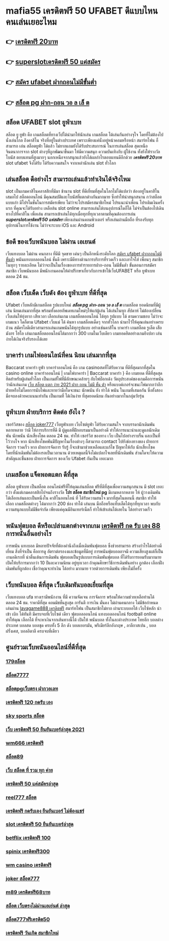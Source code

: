 # mafia55 เครดิตฟรี 50 UFABET  ดีแบบไหน คนเล่นเยอะไหม

## 👉 [เครดิตฟรี 20บาท](https://www.ufaeat.com/ทางเข้ายูฟ่าเบท-ufabet/)
## 👉 [superslotเครดิตฟรี 50 แค่สมัคร](https://www.ufaeat.com/register/)
## 👉 [สมัคร ufabet ฝากถอนไม่มีขั้นต่ำ](https://www.ufaeat.com/)
## 👉 [สล็อต pg ฝาก-ถอน วอ ล เล็ ต](https://www.ufaeat.com/ufabet-master-login/)

## สล็อต UFABET  slot   ยูฟ่าเบท

สล็อต ยู ยูฟ่า คือ  เกมสล็อตที่ทางเว็ปได้นำมาให้นักเล่น เกมสล็อต ได้เล่นกันอย่างจุใจ โดยที่ไม่ต้องไปนั่งเล่นไกล ถึงคาสิโน จริงที่อยู่ในต่างประเทศ เพราะเพียงแค่นั่งอยู่หน้าคอมหรือหน้า สมาร์ทโฟน ก็สามารถ เล่น สล็อตยูฟ่า ได้แล้ว  ไม่ยากแถมยังได้รับประสบการณ์ ในการเล่นสล็อต สุดเหนือจินตนาการจาก slot ต่างๆที่ถูกพัฒนาขึ้นมา ให้มีความสนุก ความบันเทิงกับ ผู้ใช้งาน   ทั้งยังให้รางวัลโบนัส ตอบแทนที่สูงมากๆ นอกเหนือจากสนุกแล้วยังได้ผลกำไรตอบแทนดีอีกด้วย ***เครดิตฟรี 20บาท***  slot ufabet  จึงได้รับ ได้รับความสนใจ จากเหล่านักเล่น  slot  ทั่วโลก 


## เล่นสล็อต ดีอย่างไร สามารถเล่นแล้วทำเงินได้จริงไหม

 slot เป็นเกมคาสิโนคลาสสิกที่มีมา ช้านาน  slot  ที่ดีเยี่ยมที่สุดในโลกไม่ได้แปลว่า ต้องอยู่ในคาสิโนเสมอไป สล็อตออนไลน์ มีคุณสมบัติและโบนัสที่แตกต่างกันมากมาย ซึ่งทำให้น่าสนุกสนาน กว่าสล็อตแบบเก่า  มีโปรโมชั่นในการสมัครเพียบ ไม่ว่าจะโปรสมัครสมาชิกใหม่ โปรแนะนำเพื่อน โปรเติมเงินครั้งแรก ที่คุณจะได้รับอย่าง เหลือล้น   slot online สามารถเล่นได้บนอุปกรณ์ใดก็ได้ ไม่จำเป็นต้องไปเดินทางไปที่คาสิโน เพื่อเล่น สามารถเข้าเล่นได้ทุกเมื่อทุกที่ทุกเวลาตามที่คุณต้องการเล่น ***superslotเครดิตฟรี 50 แค่สมัคร*** เพียงเล่นผ่านคอมพิวเตอร์ หรือเล่นผ่านมือถือ ที่รองรับทุกอุปกรณ์ในการใช้งาน ไม่ว่าจะระบบ iOS และ Android

##  ข้อดี ของเว็บพนันบอล ไม่ผ่าน เอเยนต์

เว็บแทงบอล  ไม่ผ่าน คนกลาง  ที่ดีมี จุดขาย  เด่นๆ เป็นอีกหนึ่งระดับโลก [สมัคร ufabet ฝากถอนไม่มีขั้นต่ำ](https://www.ufaeat.com/ufabet-master-login/) พนันแทงบอลออนไลน์  ชั้นดี  เพราะมีดีทางด้านการบริการที่รวดเร็ว และเอาใจใส่ เพื่อนๆ สมาชิก  ในทุกๆ รายละเอียด ไม่ว่าจะเป็นในเรื่องของการทำรายการฝาก-ถอน ไม่มีขั้นต่ำ   ขั้นตอนการสมัครสมาชิก เว็บพนันบอล    มีพนักงานคอนให้คำปรึกษาเกี่ยวกับการเข้าใช้เว็บUFABET หรือ ยูฟ่าเบท ตลอด 24 ชม.


##  สล็อต  เว็บเด็ด เว็บดัง ต้อง  ยูฟ่าเบท ที่ดีที่สุด

 Ufabet เว็บหลักมีเกมสล็อต รูปแบบใหม่ ***สล็อต pg ฝาก-ถอน วอ ล เล็ ต*** เกมสล็อต ยอดนิยมที่มีผู้เล่น นิยมเล่นมากที่สุด  พร้อมทั้งคอยอัพเดทเกมใหม่ๆให้แก่ผู้เล่น ได้เล่นในทุก สัปดาห์   ไม่ต้องเปลี่ยนเว็บเล่นให้ยุ่งยาก เสียเวลา เลือกเล่นเกม เกมสล็อตออนไลน์ ได้ทุก รูปแบบ ได้ ตามความชอบ ไม่ว่าจะเกมแนว ใดก็ตาม  Ufabet เว็บแม่ ได้ ค้นหา เกมสล็อตเด็ดๆ จากทั่วโลก  นำมาไว้ให้คุณเล่นอย่างครบถ้วน  สมัครไอดีเดียวสามารถเล่นเกมพนันได้ทุกรูปแบบ  อย่างเช่นคาสิโน บาคาร่า เกมสล็อต  รูเล็ต เสือมังกร ไฮโล เล่นเกมสล็อตออนไลน์ได้มากกว่า 300 เกมในเว็บเดียว เกมยอดฮิตอย่างเกมยิงปลา เล่นง่ายได้เงินจริงรับรองได้เลย


##  บาคาร่า เกมไพ่ออนไลน์ที่คน นิยม เล่นมากที่สุด

 Baccarat บาคาร่า   ยูฟ่า บาคาร่าออนไลน์  คือ เกม casinoสดที่ได้รับความ ที่ดีที่สุดมากที่สุดใน casino online  บาคาร่าออนไลน์ | เกมไพ่บาคาร่า | Baccarat บาคาร่า } คือ เกมยอด ที่ดีที่สุดสุดฮิตสำหรับผู้เล่นทั่วโลก เป็นเกมส์ไพ่ที่มีลักษณะคล้ายๆ กับไพ่ป๊อกเด้ง วัตถุประสงค์ของเกมคือการพนัน ว่านักเล่นเกม [เว็บ สล็อต แตก ง่าย 2021 ฝาก ถอน ไม่มี ขั้น ต่ํา](https://www.ufaeat.com/credit-free-50/) หรือแบงค์เกอร์จะชนะไพ่มากกว่าอีกฝ่ายหรือไม่โดยการนับไพ่และทายว่ามือใดจะชนะ  นักพนัน ยัง  ทำได้ พนัน ในเกมที่เสมอกัน ซึ่งทั้งสองมือจบลงด้วยคะแนนเท่ากัน เป็นเกมที่ ได้เงินง่าย ที่สุดยอดนิยม กันอย่างมากในกลุ่มวัยรุ่น


## ยูฟ่าเบท ฝ่ายบริการ ติดต่อ ยังไง ?

 เซอร์วิสของ [สล็อต joker777](https://www.ufaeat.com/ufabet-master-login/) เว็บยูฟ่าเบท เว็บไซต์ยูฟ่า  ได้รับความสนใจ จากบรรดานักเดิมพัน   หลายหลาย ว่ามี ให้การบริการที่ดี มี ผู้ดูแลที่ฝึกอบรมมาเป็นอย่างดี ทำให้การแนะนำและดูแลนักเดิมพัน นักพนัน นักเสี่ยงโชค  ตลอด 24 ชม.  ทำให้ เซอร์วิส ของทาง เว็บ เป็นไปอย่างราบรื่น และเป็นที่ ไว้วางใจ  หาก  นักเสี่ยงโชคพันมีปัญหาในเรื่องต่างๆ ก็สามารถ  contact  ไปยังช่องทางของ ฝ่ายการจัดการ   รวดเร็ว  หาก ฝ่ายการจัดการ รับรู้  ก็จะเข้ามาช่วยเหลือและแก้ไข ปัญหาให้กับ นักเสี่ยงโชค โดยที่นักเดิมพันไม่ต้องรอเป็นเวลานาน ด้วยเหตุผลนี้จึงไม่แปลกใจเลยที่นักเดิมพัน ส่วนใดจะให้ความสำคัญและชื่นชอบ ฝ่ายการจัดการ ของเว็บ Ufabet  กันเป็น  เยอะมาก 


##  เกมสล็อต แจ็คพอตแตก ดีที่สุด

สล็อต ยูฟ่าเบท   เป็นสล็อต ออนไลน์ฟรีที่ให้คุณเล่นสล็อต ฟรีที่ดีที่สุดเพื่อความสนุกสนาน มี slot  เยอะกว่า ตั้งแต่เกมคลาสสิกไปจนถึงรางวัล  **โปร สล็อต สมาชิกใหม่ pg** มีเกมหลากหลาย ให้ ผู้วางเดิมพัน ได้เลือกเล่นและเป็นหนึ่งใน คาสิโนออนไลน์   ที่  ได้รับความสนใจ มากที่สุดในตอนนี้ สมาชิก     ทำให้เลือก เกมสล็อตต่างๆ ได้มากกว่า 200 ช่อง  ทำได้ เล่นบน มือถือหรือแท็บเล็ตได้ทุกที่ทุกเวลา พบกับความสนุกแบบไม่มีขีดจำกัด เพียงแค่คุณมีอินเทอร์เน็ตก็  ทำให้เข้าเล่นได้เลยใน ได้อย่างรวดเร็ว  


##  พนันฟุตบอล  ดีหรือเปล่าแตกต่างจากเกม [เครดิตฟรี กด รับ เอง 88](https://www.ufaeat.com/regis-ufabet-master-free/) การพนันอื่นอย่างไร

 การพนัน  แทงบอล มีหลายปัจจัยที่ต้องคำนึงถึงเมื่อเดิมพันฟุตบอล ซึ่งช่วยสามารถ สร้างกำไรได้อย่างดีเยี่ยม สิ่งที่จำเป็น คือการดู อัตราต่อรองงและข้อมูลที่มีอยู่ การพนันฟุตบอลอาจมี ความเสี่ยงสูงแต่ก็เป็นงานอดิเรกที่ น่าตื่นเต้นการเดิมพัน ฟุตบอลเป็นรูปแบบการเดิมพันฟุตบอล ที่ได้รับการยอมรับมากมาย  เปิดให้บริการมากกว่า 10 ปีและความนิยม อยู่ทุกเวลา ถ้าคุณศึกษาวิธีการเดิมพันอย่าง ถูกต้อง เลือกฝั่งเดิมพันที่ถูกต้อง เชื่อว่าคุณจะทำเงิน ได้อย่าง มากมาย รวยด้วยการเดิมพัน เพียงไม่กี่ครั้ง

## เว็บพนันบอล ดีที่สุด เว็บเดิมพันบอลเยี่ยมที่สุด

เว็บแทงบอล   ufa ทางเรามีพนักงาน  ที่มี ความจัดเจน การจัดการ พร้อมให้ความช่วยเหลือท่านได้  ตลอด 24 ชม. ราคาดีที่สุด  คอมมิชชั่นสูงสุด  การันตี  การเงิน  มั่นคง  ไม่ผ่านคนกลาง   ไม่มีข้อกำหนด   เล่นผ่าน [lavagame888 เครดิตฟรี](https://www.ufaeat.com/register/) สมาร์ทโฟน   เป็นสมาชิกไม่ยาก ผ่านระบบออโต้  เว็บไซ์หลัก  นำเข้า   เบิก ได้ทันที  มีครบจบที่เว็บไซต์  เดียว ฟุตบอลออนไลน์ แทงบอลออนไลน์ football online ทำให้คุณ เลือกได้ ที่จะหาเงินจากเส้นทางนี้ได้ เปิดให้ พนันบอล  ทั้งในละต่างประเทศ  ไทยลีก บอลต่างประเทศ บอลสด  บอลชุด  ครบทั้ง 5 ลีก ดัง  บอลเยอรมัน, พรีเมียร์ลีกอังกฤษ , ลาลีกาสเปน ,  บอลฝรั่งเศส,  บอลอิตาลี ครบจบที่เดียว

## ศูนย์รวมเว็บพนันออนไลน์ที่ดีที่สุด

### [179สล็อต](https://atom.io/themes/ทางเข้า%20ufaeat%20สล็อต%20imi689%20008%20สล็อต%20เว็บตรง%20100%)
### [สล็อต7777](https://atom.io/themes/ทางเข้า%20ufaeat%20สล็อต%20ไม่มีขั้นต่ํา%20008%20สล็อต%20เว็บตรง%20100%)
### [สล็อตpgเว็บตรง ฝากวอเลท](https://atom.io/themes/ทางเข้า%20ufaeat%20สล็อตking%20008%20สล็อต%20เว็บตรง%20100%)
### [เครดิตฟรี 120 กดรับ เอง](https://atom.io/themes/ทางเข้า%20ufaeat%20สมัคร%20ufabet%20ฝากถอน%20ไม่มี%20ขั้นต่ํา%20008%20สล็อต%20เว็บตรง%20100%)
### [sky sports สล็อต](https://atom.io/themes/ทางเข้า%20ufaeat%20สล็อต%20เครดิตฟรี%20008%20สล็อต%20เว็บตรง%20100%)
### [เว็บ เครดิตฟรี 50 ยืนยันเบอร์ล่าสุด 2021](https://atom.io/themes/ทางเข้า%20ufaeat%20เครดิตฟรี58ไม่ต้องฝากไม่ต้องแชร์%20008%20สล็อต%20เว็บตรง%20100%)
### [wm666 เครดิตฟรี](https://atom.io/themes/ทางเข้า%20ufaeat%20m98%20เครดิตฟรี%20300%20008%20สล็อต%20เว็บตรง%20100%)
### [สล็อต89](https://atom.io/themes/ทางเข้า%20ufaeat%20superslot%20เครดิตฟรี%2030%20008%20สล็อต%20เว็บตรง%20100%)
### [เว็บ สล็อต ที่ รวม ทุก ค่าย](https://atom.io/themes/ทางเข้า%20ufaeat%20สล็อตxo%20888%20เครดิตฟรี%20008%20สล็อต%20เว็บตรง%20100%)
### [เครดิตฟรี 50 แค่สมัครล่าสุด](https://atom.io/themes/ทางเข้า%20ufaeat%20superslot%20เครดิตฟรี%20ยืนยันotp%20008%20สล็อต%20เว็บตรง%20100%)
### [reel777 สล็อต](https://atom.io/themes/ทางเข้า%20ufaeat%20เครดิตฟรี%2050%20ยืนยันเบอร์%20รับเครดิต%20เลย%20008%20สล็อต%20เว็บตรง%20100%)
### [เครดิตฟรี กดรับเอง ยืนยันเบอร์ ไม่ต้องแชร์](https://atom.io/themes/ทางเข้า%20ufaeat%20m98สล็อต%20008%20สล็อต%20เว็บตรง%20100%)
### [slot เครดิตฟรี 50 ยืนยันเบอร์ล่าสุด](https://atom.io/themes/ทางเข้า%20ufaeat%20เครดิตฟรี%20ไม่มี%20เงื่อนไข%20แค่สมัคร%20008%20สล็อต%20เว็บตรง%20100%)
### [betflix เครดิตฟรี 100](https://atom.io/themes/ทางเข้า%20ufaeat%20สมัคร%20ufabet%20รับเครดิต%20008%20สล็อต%20เว็บตรง%20100%)
### [spinix เครดิตฟรี300](https://atom.io/themes/ทางเข้า%20ufaeat%20สล็อตมาเฟีย%20เครดิตฟรี%20ทั้งหมด%20008%20สล็อต%20เว็บตรง%20100%)
### [wm casino เครดิตฟรี](https://atom.io/themes/ทางเข้า%20ufaeat%20เครดิตฟรี%2050%20ไม่ต้องฝาก%20ไม่ต้องแชร์%20กดรับเอง%20008%20สล็อต%20เว็บตรง%20100%)
### [joker สล็อต777](https://atom.io/themes/ทางเข้า%20ufaeat%20เว็บ%20สล็อต%20m98%20008%20สล็อต%20เว็บตรง%20100%)
### [m89 เครดิตฟรี68บาท](https://atom.io/themes/ทางเข้า%20ufaeat%20xo%20สล็อต%20008%20สล็อต%20เว็บตรง%20100%)
### [สล็อต เว็บตรงไม่ผ่านเอเย่นต์ ล่าสุด](https://atom.io/themes/ทางเข้า%20ufaeat%20สล็อต%20imi689%20008%20สล็อต%20เว็บตรง%20100%)
### [สล็อต777ฟรีเครดิต50](https://atom.io/themes/ทางเข้า%20ufaeat%20wm789เครดิตฟรี%20008%20สล็อต%20เว็บตรง%20100%)
### [เครดิตฟรี วันเกิด สมาชิกใหม่](https://atom.io/themes/ทางเข้า%20ufaeat%20superslot%20เครดิตฟรี50%20ยืนยันotpล่าสุด%20008%20สล็อต%20เว็บตรง%20100%)